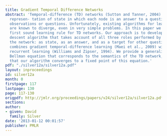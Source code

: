 ```yaml
---
title: Gradient Temporal Difference Networks
abstract: 'Temporal-difference (TD) networks (Sutton and Tanner, 2004) are a predictive
  represen- tation of state in which each node is an answer to a question about future
  observations or questions. Unfortunately, existing algorithms for learning TD networks
  are known to diverge, even in very simple problems. In this paper we present the
  first sound learning rule for TD networks. Our approach is to develop a true gradient
  descent algorithm that takes account of all three roles performed by each node in
  the network: as state, as an answer, and as a target for other questions. Our algorithm
  combines gradient temporal-difference learning (Maei et al., 2009) with real-time
  recurrent learning (Williams and Zipser, 1994). We provide a generalisation of the
  Bellman equation that corresponds to the semantics of the TD network, and prove
  that our algorithm converges to a fixed point of this equation.'
pdf: "./silver12a/silver12a.pdf"
layout: inproceedings
id: silver12a
month: 0
firstpage: 117
lastpage: 130
page: 117-130
origpdf: http://jmlr.org/proceedings/papers/v24/silver12a/silver12a.pdf
sections: 
author:
- given: David
  family: Silver
date: '2013-01-12 00:01:57'
publisher: PMLR
---
```

